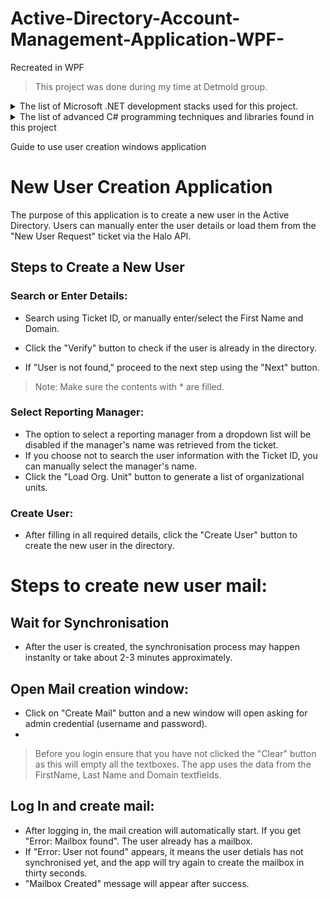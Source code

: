 # Active-Directory-Account-Management-Application-WPF-
Recreated in WPF 
> This project was done during my time at Detmold group.

<details>
 <summary>
The list of Microsoft .NET development stacks used for this project.
</summary>
  
|      |           |
|-----:|-----------|
|     1| .NET      |
|     2| C#        |
|     3| Powershell|  

</details>

  
<details>
<summary>The list of advanced C# programming techniques and libraries found in this project</summary>
  
|      |           |
|-----:|-----------|
|     1|   APIs    |
|     2| PowerShell runspaces and commands|
|     3| Asynchronous Tasks |
|     4| Classes|
|     5| RestSharp|
|     6| Dictionaries and Lists|
|     7| CSV Helper Library |
|     8| JSON.Net|
|     9| THreding Tasks |
  
</details>

Guide to use user creation windows application
  
# New User Creation Application

The purpose of this application is to create a new user in the Active Directory. Users can manually enter the user details or load them from the "New User Request" ticket via the Halo API. 

> 

## Steps to Create a New User
### Search or Enter Details:

- Search using Ticket ID, or manually enter/select the First Name and Domain.

- Click the "Verify" button to check if the user is already in the directory.

- If "User is not found," proceed to the next step using the "Next" button.

> Note: Make sure the contents with * are filled.

### Select Reporting Manager:

- The option to select a reporting manager from a dropdown list will be disabled if the manager's name was retrieved from the ticket.
- If you choose not to search the user information with the Ticket ID, you can manually select the manager's name.
- Click the "Load Org. Unit" button to generate a list of organizational units.

### Create User:

- After filling in all required details, click the "Create User" button to create the new user in the directory.

# Steps to create new user mail:
## Wait for Synchronisation
- After the user is created, the synchronisation process may happen instanlty or take about 2-3 minutes approximately.

## Open Mail creation window:
- Click on "Create Mail" button and a new window will open asking for admin credential (username and password).
- 
 > Before you login ensure that you have not clicked the "Clear" button as this will empty all the textboxes. The app uses the data from the FirstName, Last Name and Domain textfields.


## Log In and create mail:

- After logging in, the mail creation will automatically start. If you get "Error: Mailbox found". The user already has a mailbox.
- If "Error: User not found" appears, it means the user detials has not synchronised yet, and the app will try again to create the mailbox in thirty seconds.
- "Mailbox Created" message will appear after success.
  
